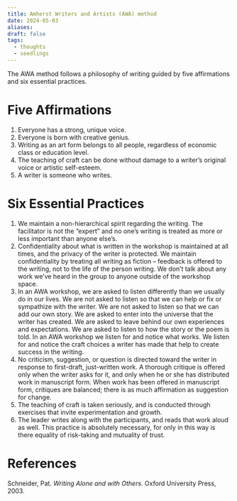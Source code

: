 ```yaml
---
title: Amherst Writers and Artists (AWA) method
date: 2024-05-03
aliases: 
draft: false
tags:
  - thoughts
  - seedlings
---
```

The AWA method follows a philosophy of writing guided by five affirmations and six essential practices.

# Five Affirmations

1. Everyone has a strong, unique voice.
2. Everyone is born with creative genius.
3. Writing as an art form belongs to all people, regardless of economic class or education level.
4. The teaching of craft can be done without damage to a writer’s original voice or artistic self-esteem.
5. A writer is someone who writes.

# Six Essential Practices

1. We maintain a non-hierarchical spirit regarding the writing. The facilitator is not the “expert” and no one’s writing is treated as more or less important than anyone else’s.
2. Confidentiality about what is written in the workshop is maintained at all times, and the privacy of the writer is protected. We maintain confidentiality by treating all writing as fiction – feedback is offered to the writing, not to the life of the person writing. We don’t talk about any work we’ve heard in the group to anyone outside of the workshop space.
3. In an AWA workshop, we are asked to listen differently than we usually do in our lives. We are not asked to listen so that we can help or fix or sympathize with the writer. We are not asked to listen so that we can add our own story. We are asked to enter into the universe that the writer has created. We are asked to leave behind our own experiences and expectations. We are asked to listen to how the story or the poem is told. In an AWA workshop we listen for and notice what works. We listen for and notice the craft choices a writer has made that help to create success in the writing. 
4. No criticism, suggestion, or question is directed toward the writer in response to first-draft, just-written work. A thorough critique is offered only when the writer asks for it, and only when he or she has distributed work in manuscript form. When work has been offered in manuscript form, critiques are balanced; there is as much affirmation as suggestion for change.
5. The teaching of craft is taken seriously, and is conducted through exercises that invite experimentation and growth.
6. The leader writes along with the participants, and reads that work aloud as well. This practice is absolutely necessary, for only in this way is there equality of risk-taking and mutuality of trust.

# References

Schneider, Pat. _Writing Alone and with Others_. Oxford University Press, 2003.